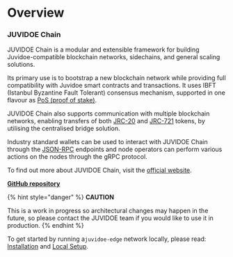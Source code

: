 # Overview

### JUVIDOE Chain <a href="#credit-smart-chain" id="credit-smart-chain"></a>

JUVIDOE Chain is a modular and extensible framework for building Juvidoe-compatible blockchain networks, sidechains, and general scaling solutions.

Its primary use is to bootstrap a new blockchain network while providing full compatibility with Juvidoe smart contracts and transactions. It uses IBFT (Istanbul Byzantine Fault Tolerant) consensus mechanism, supported in one flavour as [PoS (proof of stake)](https://juvidoe.gitbook.io/juvidoe-blockchain-docs/consensus/proof-of-stake).

JUVIDOE Chain also supports communication with multiple blockchain networks, enabling transfers of both [JRC-20](https://ethereum.org/en/developers/docs/standards/tokens/erc-20/) and [JRC-721](https://ethereum.org/en/developers/docs/standards/tokens/erc-721) tokens, by utilising the centralised bridge solution.

Industry standard wallets can be used to interact with JUVIDOE Chain through the [JSON-RPC](https://juvidoe.gitbook.io/juvidoe-blockchain-docs/get-started/json-rpc-commands) endpoints and node operators can perform various actions on the nodes through the gRPC protocol.

To find out more about JUVIDOE Chain, visit the [official website](https://www.jmultiverse.com/).

[**GitHub repository**](https://github.com/JVDCHAIN/JVD-Blockchain)

{% hint style="danger" %}
**CAUTION**

This is a work in progress so architectural changes may happen in the future, so please contact the JUVIDOE team if you would like to use it in production.
{% endhint %}

To get started by running a`juvidoe-edge` network locally, please read: [Installation](https://juvidoe.gitbook.io/juvidoe-blockchain-docs/get-started/installation) and [Local Setup](https://juvidoe.gitbook.io/juvidoe-blockchain-docs/get-started/local-setup).
